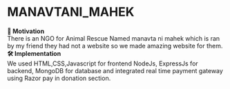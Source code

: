 # MANAVTANI_MAHEK
**💪 Motivation**<br>
There is an NGO for Animal Rescue Named manavta ni mahek which is ran by my friend they had not a website so we made amazing website for them.<br>
**🛠️ Implementation**<br>
We used HTML,CSS,Javascript for frontend NodeJs, ExpressJs for backend, MongoDB for database and integrated real time payment gateway using Razor pay in donation section.
